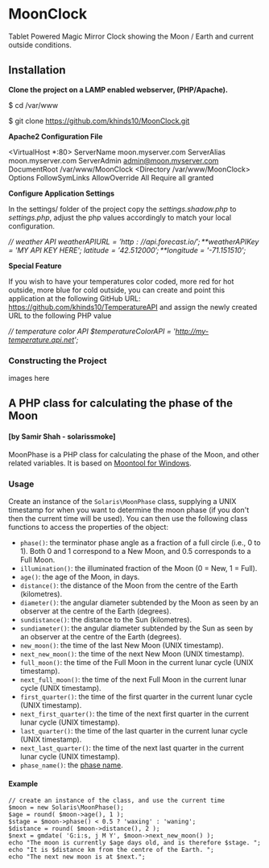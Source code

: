 # MoonClock
Tablet Powered Magic Mirror Clock showing the Moon / Earth and current outside conditions.

## Installation

**Clone the project on a LAMP enabled webserver, (PHP/Apache).**

$ cd /var/www

$ git clone https://github.com/khinds10/MoonClock.git

**Apache2 Configuration File**

<VirtualHost *:80>
	ServerName moon.myserver.com
	ServerAlias moon.myserver.com
	ServerAdmin admin@moon.myserver.com
	DocumentRoot /var/www/MoonClock
	<Directory /var/www/MoonClock>
		Options FollowSymLinks
		AllowOverride All
		Require all granted
	</Directory>
</VirtualHost>

**Configure Application Settings**

In the settings/ folder of the project copy the *settings.shadow.php* to *settings.php*, adjust the php values accordingly to match your local configuration.

*// weather API*
*$weatherAPIURL = 'http://api.forecast.io/';*
*$weatherAPIKey = 'MY API KEY HERE';*
*$latitude = '42.512000';*
*$longitude = '-71.151510';*

**Special Feature**

If you wish to have your temperatures color coded, more red for hot outside, more blue for cold outside, you can create and point this application at the following GitHub URL: https://github.com/khinds10/TemperatureAPI and assign the newly created URL to the following PHP value

*// temperature color API*
*$temperatureColorAPI = 'http://my-temperature.api.net';*

### **Constructing the Project**

images here







## A PHP class for calculating the phase of the Moon  

#### [by Samir Shah - solarissmoke]

MoonPhase is a PHP class for calculating the phase of the Moon, and other related variables. It is based on [Moontool for Windows](http://www.fourmilab.ch/moontoolw/).

### Usage

Create an instance of the `Solaris\MoonPhase` class, supplying a UNIX timestamp for when you want to determine the moon phase (if you don't then the current time will be used). You can then use the following class functions to access the properties of the object:

 - `phase()`: the terminator phase angle as a fraction of a full circle (i.e., 0 to 1). Both 0 and 1 correspond to a New Moon, and 0.5 corresponds to a Full Moon.
 - `illumination()`: the illuminated fraction of the Moon (0 = New, 1 = Full).
 - `age()`: the age of the Moon, in days.
 - `distance()`: the distance of the Moon from the centre of the Earth (kilometres).
 - `diameter()`: the angular diameter subtended by the Moon as seen by an observer at the centre of the Earth (degrees).
 - `sundistance()`: the distance to the Sun (kilometres).
 - `sundiameter()`: the angular diameter subtended by the Sun as seen by an observer at the centre of the Earth (degrees).
 - `new_moon()`: the time of the last New Moon (UNIX timestamp).
 - `next_new_moon()`: the time of the next New Moon (UNIX timestamp).
 - `full_moon()`: the time of the Full Moon in the current lunar cycle (UNIX timestamp).
 - `next_full_moon()`: the time of the next Full Moon in the current lunar cycle (UNIX timestamp).
 - `first_quarter()`: the time of the first quarter in the current lunar cycle (UNIX timestamp).
 - `next_first_quarter()`: the time of the next first quarter in the current lunar cycle (UNIX timestamp).
 - `last_quarter()`: the time of the last quarter in the current lunar cycle (UNIX timestamp).
 - `next_last_quarter()`: the time of the next last quarter in the current lunar cycle (UNIX timestamp).
 - `phase_name()`: the [phase name](http://aa.usno.navy.mil/faq/docs/moon_phases.php).

#### Example

	// create an instance of the class, and use the current time
	$moon = new Solaris\MoonPhase();
	$age = round( $moon->age(), 1 );
	$stage = $moon->phase() < 0.5 ? 'waxing' : 'waning';
	$distance = round( $moon->distance(), 2 );
	$next = gmdate( 'G:i:s, j M Y', $moon->next_new_moon() );
	echo "The moon is currently $age days old, and is therefore $stage. ";
	echo "It is $distance km from the centre of the Earth. ";
	echo "The next new moon is at $next.";
